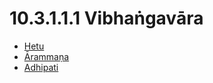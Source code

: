 

# 10.3.1.1.1 Vibhaṅgavāra

* [Hetu](10.3.1.1.1/Hetu.md)
* [Ārammaṇa](10.3.1.1.1/Arammana.md)
* [Adhipati](10.3.1.1.1/Adhipati.md)



